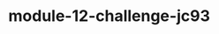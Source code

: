 # module-12-challenge-jc93

<!-- 3 tables
- department
    id: INT PRIMARY KEY
    name: VARCHAR(30)
    
- role
    id: INT PRIMARY KEY
    title: VARCHAR(30)
    salary: Decimal
    department_id: INT

-employee
    id: INT PRIMARY KEY
    first_name: VARCHAR(30)
    last_name: VARCHAR(30)
    role_id: INT
    manager_id: INT, null if no manager

seeds.sql to populate database. chat-gpt?

BONUS: 
-update employee managers
-view employees by manager
- view employees by department
- delete departments, roles and employees
- view total utilized budge of department  --> 

<!-- ## Acceptance Criteria
- main menu
    - view all departments
    - view all roles
    - view all employees
    - add a department
    - add a role
    - an employee
    - update an employee role

- View all Departments SELECTED
    - show table 
        -department names
        - department ids
- View all Roles SELECTED
    - show table or roles
        - job title
        - role id
        - department of role
        - salary 

- View all Employees 
    - show table
        - employee data
        - employee ids
        - first names
        - last names
        - job titles
        - departments
        - salaries
        - managers of employees

- Add a Department
    - prompt to enter name of department
        - add new row to department table

- Add a Role 
    - prompt to enter name, salary, department
    - add role to roles table

- Add an Employee
    - prompt to enter...
        -first name
        - last name
        - role
        - manager
    - add employee to database

- Update Employee Role
    - prompt to select employee
        - prompt to input new role
        - emplyees info is updated -->
